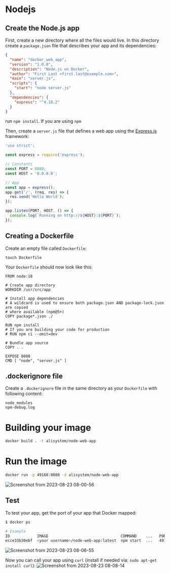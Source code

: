 # Nodejs

## Create the Node.js app

First, create a new directory where all the files would live. In this directory
create a `package.json` file that describes your app and its dependencies:

```json
{
  "name": "docker_web_app",
  "version": "1.0.0",
  "description": "Node.js on Docker",
  "author": "First Last <first.last@example.com>",
  "main": "server.js",
  "scripts": {
    "start": "node server.js"
  },
  "dependencies": {
    "express": "^4.18.2"
  }
}

```

run `npm install`. If you are using `npm`

Then, create a `server.js` file that defines a web app using the
[Express.js](https://expressjs.com/) framework:

```jsx
'use strict';

const express = require('express');

// Constants
const PORT = 8080;
const HOST = '0.0.0.0';

// App
const app = express();
app.get('/', (req, res) => {
  res.send('Hello World');
});

app.listen(PORT, HOST, () => {
  console.log(`Running on http://${HOST}:${PORT}`);
});

```

## Creating a Dockerfile

Create an empty file called `Dockerfile`:

```markup
touch Dockerfile

```

Your `Dockerfile` should now look like this:

```docker
FROM node:18

# Create app directory
WORKDIR /usr/src/app

# Install app dependencies
# A wildcard is used to ensure both package.json AND package-lock.json are copied
# where available (npm@5+)
COPY package*.json ./

RUN npm install
# If you are building your code for production
# RUN npm ci --omit=dev

# Bundle app source
COPY . .

EXPOSE 8080
CMD [ "node", "server.js" ]

```

## .dockerignore file

Create a `.dockerignore` file in the same directory as your `Dockerfile`
with following content:

```
node_modules
npm-debug.log

```

# **Building your image**

```bash
docker build . -t alisystem/node-web-app
```

# **Run the image**

```bash
docker run -p 49160:8080 -d alisystem/node-web-app
```
![Screenshot from 2023-08-23 08-00-56](https://github.com/alinedam/Sitech-Internship/assets/108859223/1e5d7f36-5799-44f2-aa01-a2e9898be492)

## Test

To test your app, get the port of your app that Docker mapped:

```bash
$ docker ps

# Example
ID            IMAGE                                COMMAND    ...   PORTS
ecce33b30ebf  <your username>/node-web-app:latest  npm start  ...   49160->8080
```
![Screenshot from 2023-08-23 08-06-55](https://github.com/alinedam/Sitech-Internship/assets/108859223/e176ca0f-4d6a-4caa-abf6-c7825590a00c)

Now you can call your app using `curl` (install if needed via: `sudo apt-get install curl`):
![Screenshot from 2023-08-23 08-08-14](https://github.com/alinedam/Sitech-Internship/assets/108859223/2a9f8167-f5c3-430b-93cb-d448247a24a1)
